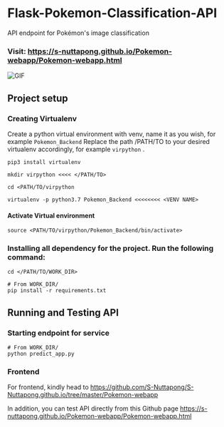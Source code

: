 # Flask-Pokemon-Classification-API
API endpoint for Pokémon's image classification


### Visit: https://s-nuttapong.github.io/Pokemon-webapp/Pokemon-webapp.html


![GIF](/pokenet_model/assets/poke_illustration.gif)

## Project setup

### Creating Virtualenv
Create a python virtual environment with venv, name it as you wish, for example ```Pokemon_Backend``` Replace the path /PATH/TO to your desired virtualenv accordingly, for example ```virpython``` .
```
pip3 install virtualenv

mkdir virpython <<<< </PATH/TO>

cd <PATH/TO/virpython

virtualenv -p python3.7 Pokemon_Backend <<<<<<<< <VENV NAME>
```
#### Activate Virtual environment
```
source <PATH/TO/virpython/Pokemon_Backend/bin/activate>
```

### Installing all dependency for the project. Run the following command:
```
cd </PATH/TO/WORK_DIR>

# From WORK_DIR/
pip install -r requirements.txt
``` 

## Running and Testing API

### Starting endpoint for service
```
# From WORK_DIR/
python predict_app.py
```
### Frontend
For frontend, kindly head to  https://github.com/S-Nuttapong/S-Nuttapong.github.io/tree/master/Pokemon-webapp


In addition, you can test API directly from this Github page https://s-nuttapong.github.io/Pokemon-webapp/Pokemon-webapp.html
